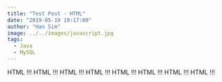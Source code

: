 ```yaml
---
title: "Test Post - HTML"
date: "2019-05-19 19:17:00"
author: "Han Sim"
image: ../../images/javascript.jpg
tags:
  - Java
  - MySQL
---
```


HTML !!!
HTML !!!
HTML !!!
HTML !!!
HTML !!!
HTML !!!
HTML !!!
HTML !!!

